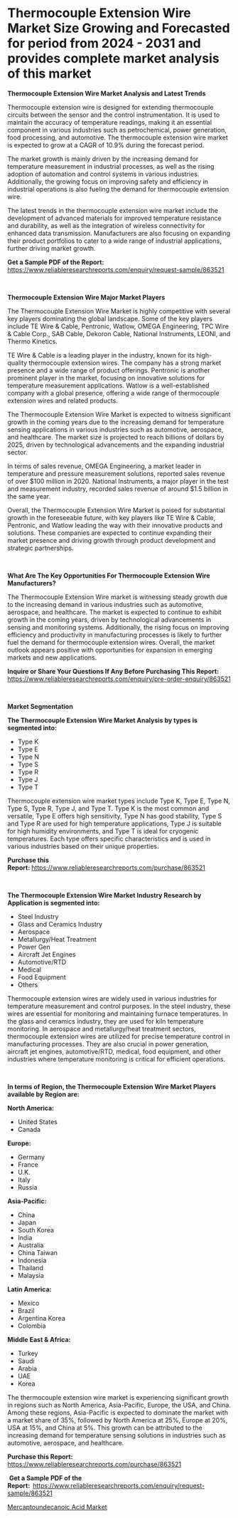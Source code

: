 <p><h1>Thermocouple Extension Wire Market Size Growing and Forecasted for period from 2024 - 2031 and provides complete market analysis of this market</h1></p><p><strong>Thermocouple Extension Wire Market Analysis and Latest Trends</strong></p>
<p><p>Thermocouple extension wire is designed for extending thermocouple circuits between the sensor and the control instrumentation. It is used to maintain the accuracy of temperature readings, making it an essential component in various industries such as petrochemical, power generation, food processing, and automotive. The thermocouple extension wire market is expected to grow at a CAGR of 10.9% during the forecast period.</p><p>The market growth is mainly driven by the increasing demand for temperature measurement in industrial processes, as well as the rising adoption of automation and control systems in various industries. Additionally, the growing focus on improving safety and efficiency in industrial operations is also fueling the demand for thermocouple extension wire.</p><p>The latest trends in the thermocouple extension wire market include the development of advanced materials for improved temperature resistance and durability, as well as the integration of wireless connectivity for enhanced data transmission. Manufacturers are also focusing on expanding their product portfolios to cater to a wide range of industrial applications, further driving market growth.</p></p>
<p><strong>Get a Sample PDF of the Report:&nbsp;</strong> <a href="https://www.reliableresearchreports.com/enquiry/request-sample/863521">https://www.reliableresearchreports.com/enquiry/request-sample/863521</a></p>
<p>&nbsp;</p>
<p><strong>Thermocouple Extension Wire Major Market Players</strong></p>
<p><p>The Thermocouple Extension Wire Market is highly competitive with several key players dominating the global landscape. Some of the key players include TE Wire & Cable, Pentronic, Watlow, OMEGA Engineering, TPC Wire & Cable Corp., SAB Cable, Dekoron Cable, National Instruments, LEONI, and Thermo Kinetics.</p><p>TE Wire & Cable is a leading player in the industry, known for its high-quality thermocouple extension wires. The company has a strong market presence and a wide range of product offerings. Pentronic is another prominent player in the market, focusing on innovative solutions for temperature measurement applications. Watlow is a well-established company with a global presence, offering a wide range of thermocouple extension wires and related products.</p><p>The Thermocouple Extension Wire Market is expected to witness significant growth in the coming years due to the increasing demand for temperature sensing applications in various industries such as automotive, aerospace, and healthcare. The market size is projected to reach billions of dollars by 2025, driven by technological advancements and the expanding industrial sector.</p><p>In terms of sales revenue, OMEGA Engineering, a market leader in temperature and pressure measurement solutions, reported sales revenue of over $100 million in 2020. National Instruments, a major player in the test and measurement industry, recorded sales revenue of around $1.5 billion in the same year.</p><p>Overall, the Thermocouple Extension Wire Market is poised for substantial growth in the foreseeable future, with key players like TE Wire & Cable, Pentronic, and Watlow leading the way with their innovative products and solutions. These companies are expected to continue expanding their market presence and driving growth through product development and strategic partnerships.</p></p>
<p>&nbsp;</p>
<p><strong>What Are The Key Opportunities For Thermocouple Extension Wire Manufacturers?</strong></p>
<p><p>The Thermocouple Extension Wire market is witnessing steady growth due to the increasing demand in various industries such as automotive, aerospace, and healthcare. The market is expected to continue to exhibit growth in the coming years, driven by technological advancements in sensing and monitoring systems. Additionally, the rising focus on improving efficiency and productivity in manufacturing processes is likely to further fuel the demand for thermocouple extension wires. Overall, the market outlook appears positive with opportunities for expansion in emerging markets and new applications.</p></p>
<p><strong>Inquire or Share Your Questions If Any Before Purchasing This Report:</strong> <a href="https://www.reliableresearchreports.com/enquiry/pre-order-enquiry/863521">https://www.reliableresearchreports.com/enquiry/pre-order-enquiry/863521</a></p>
<p>&nbsp;</p>
<p><strong>Market Segmentation</strong></p>
<p><strong>The Thermocouple Extension Wire Market Analysis by types is segmented into:</strong></p>
<p><ul><li>Type K</li><li>Type E</li><li>Type N</li><li>Type S</li><li>Type R</li><li>Type J</li><li>Type T</li></ul></p>
<p><p>Thermocouple extension wire market types include Type K, Type E, Type N, Type S, Type R, Type J, and Type T. Type K is the most common and versatile, Type E offers high sensitivity, Type N has good stability, Type S and Type R are used for high temperature applications, Type J is suitable for high humidity environments, and Type T is ideal for cryogenic temperatures. Each type offers specific characteristics and is used in various industries based on their unique properties.</p></p>
<p><strong>Purchase this Report:&nbsp;</strong><a href="https://www.reliableresearchreports.com/purchase/863521">https://www.reliableresearchreports.com/purchase/863521</a></p>
<p>&nbsp;</p>
<p><strong>The Thermocouple Extension Wire Market Industry Research by Application is segmented into:</strong></p>
<p><ul><li>Steel Industry</li><li>Glass and Ceramics Industry</li><li>Aerospace</li><li>Metallurgy/Heat Treatment</li><li>Power Gen</li><li>Aircraft Jet Engines</li><li>Automotive/RTD</li><li>Medical</li><li>Food Equipment</li><li>Others</li></ul></p>
<p><p>Thermocouple extension wires are widely used in various industries for temperature measurement and control purposes. In the steel industry, these wires are essential for monitoring and maintaining furnace temperatures. In the glass and ceramics industry, they are used for kiln temperature monitoring. In aerospace and metallurgy/heat treatment sectors, thermocouple extension wires are utilized for precise temperature control in manufacturing processes. They are also crucial in power generation, aircraft jet engines, automotive/RTD, medical, food equipment, and other industries where temperature monitoring is critical for efficient operations.</p></p>
<p>&nbsp;</p>
<p><strong>In terms of Region, the Thermocouple Extension Wire Market Players available by Region are:</strong></p>
<p>
    <p> <strong> North America: </strong>
        <ul>
            <li>United States</li>
            <li>Canada</li>
        </ul>
        </p> 
    <p> <strong> Europe: </strong>
        <ul>
            <li>Germany</li>
            <li>France</li>
            <li>U.K.</li>
            <li>Italy</li>
            <li>Russia</li>
        </ul>
        </p> 
    <p> <strong> Asia-Pacific: </strong>
        <ul>
            <li>China</li>
            <li>Japan</li>
            <li>South Korea</li>
            <li>India</li>
            <li>Australia</li>
            <li>China Taiwan</li>
            <li>Indonesia</li>
            <li>Thailand</li>
            <li>Malaysia</li>
        </ul>
        </p> 
    <p> <strong> Latin America: </strong>
        <ul>
            <li>Mexico</li>
            <li>Brazil</li>
            <li>Argentina Korea</li>
            <li>Colombia</li>
        </ul>
        </p> 
    <p> <strong> Middle East & Africa: </strong>
        <ul>
            <li>Turkey</li>
            <li>Saudi</li>
            <li>Arabia</li>
            <li>UAE</li>
            <li>Korea</li>
        </ul>
    </p>
    </p>
<p><p>The thermocouple extension wire market is experiencing significant growth in regions such as North America, Asia-Pacific, Europe, the USA, and China. Among these regions, Asia-Pacific is expected to dominate the market with a market share of 35%, followed by North America at 25%, Europe at 20%, USA at 15%, and China at 5%. This growth can be attributed to the increasing demand for temperature sensing solutions in industries such as automotive, aerospace, and healthcare.</p></p>
<p><strong>Purchase this Report: </strong><a href="https://www.reliableresearchreports.com/purchase/863521">https://www.reliableresearchreports.com/purchase/863521</a></p>
<p>&nbsp;<strong>Get a Sample PDF of the Report:&nbsp;&nbsp;</strong><a href="https://www.reliableresearchreports.com/enquiry/request-sample/863521">https://www.reliableresearchreports.com/enquiry/request-sample/863521</a></p>
<p><strong></strong></p>
<p><p><a href="https://silk-columnist-571.notion.site/Mercaptoundecanoic-Acid-Market-Size-and-Examines-its-Market-Scope-with-a-Primary-Focus-on-Growth-O-bfa7a9dc55294a59a44aef4905978615">Mercaptoundecanoic Acid Market</a></p></p>
